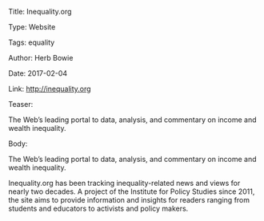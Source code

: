Title: Inequality.org

Type: Website

Tags: equality

Author: Herb Bowie

Date: 2017-02-04

Link: http://inequality.org

Teaser:

The Web’s leading portal to data, analysis, and commentary on income and wealth inequality.

Body:

The Web’s leading portal to data, analysis, and commentary on income and wealth inequality.

Inequality.org has been tracking inequality-related news and views for nearly two decades. A project of the Institute for Policy Studies since 2011, the site aims to provide information and insights for readers ranging from students and educators to activists and policy makers.
